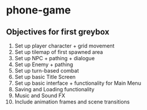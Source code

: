 # phone-game


## Objectives for first greybox
1. Set up player character + grid movement
2. Set up tilemap of first spawned area
3. Set up NPC + pathing + dialogue
4. Set up Enemy + pathing
5. Set up turn-based combat
6. Set up basic Title Screen
7. Set up basic interface + functionality for Main Menu
8. Saving and Loading functionality
9. Music and Sound FX
10. Include animation frames and scene transitions
